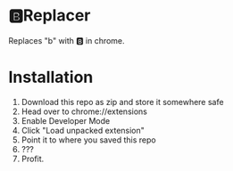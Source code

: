 # 🅱️Replacer

Replaces "b" with 🅱️ in chrome.

# Installation
1. Download this repo as zip and store it somewhere safe
2. Head over to chrome://extensions
3. Enable Developer Mode
4. Click "Load unpacked extension"
5. Point it to where you saved this repo
6. ??? 
7. Profit.
